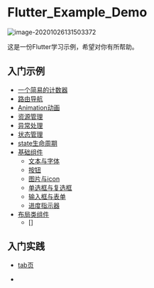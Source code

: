 # Flutter_Example_Demo



![image-20201026131503372](https://tva1.sinaimg.cn/large/0081Kckwgy1gk2nuba7ojj30l806taah.jpg)



这是一份Flutter学习示例，希望对你有所帮助。

## 入门示例
- [一个简易的计数器](https://github.com/Petterpx/Flutter-Example-Demo/blob/master/lib/example/my_count.dart)
- [路由导航](https://github.com/Petterpx/Flutter-Example-Demo/blob/master/lib/example/navigator.dart)
- [Animation动画](https://github.com/Petterpx/Flutter-Example-Demo/blob/master/lib/example/animate_scale.dart)
- [资源管理](https://github.com/Petterpx/Flutter-Example-Demo/blob/master/lib/example/resource_manager.dart)
- [异常处理](https://github.com/Petterpx/Flutter-Example-Demo/blob/master/lib/example/error_collection.dart)
- [状态管理](https://github.com/Petterpx/Flutter-Example-Demo/blob/master/lib/example/status_manager.dart)
- [state生命周期](https://github.com/Petterpx/Flutter-Example-Demo/blob/master/lib/example/wiget_state_lifecycle.dart)
- [基础组件](https://github.com/Petterpx/Flutter-Example-Demo/blob/master/lib/example/basis_widget_list.dart)
  - [文本与字体](https://github.com/Petterpx/Flutter-Example-Demo/blob/master/lib/example/basis_widgets/text_widget.dart)
  - [按钮](https://github.com/Petterpx/Flutter-Example-Demo/blob/master/lib/example/basis_widgets/button_widget.dart)
  - [图片与icon](https://github.com/Petterpx/Flutter-Example-Demo/blob/master/lib/example/basis_widgets/image_to_icon_widget.dart)
  - [单选框与复选框](https://github.com/Petterpx/Flutter-Example-Demo/blob/master/lib/example/basis_widgets/chebox_widget.dart)
  - [输入框与表单](https://github.com/Petterpx/Flutter-Example-Demo/blob/master/lib/example/basis_widgets/from_widget.dart)
  - [进度指示器](https://github.com/Petterpx/Flutter-Example-Demo/blob/master/lib/example/basis_widgets/progress_widget.dart)
- [布局类组件]()
  - []



## 入门实践
- [tab页](https://github.com/Petterpx/Flutter-Example-Demo/blob/master/lib/actual/tab_navigator.dart)

-